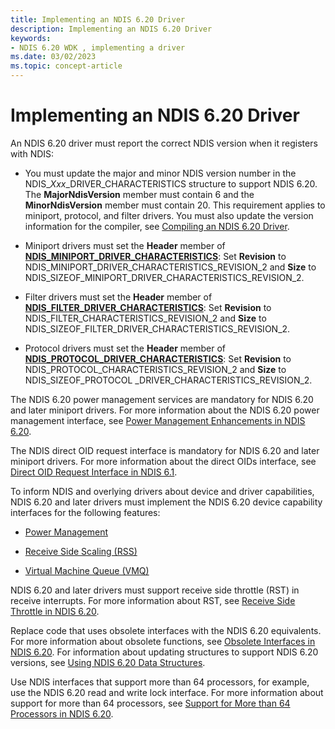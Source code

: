 ```yaml
---
title: Implementing an NDIS 6.20 Driver
description: Implementing an NDIS 6.20 Driver
keywords:
- NDIS 6.20 WDK , implementing a driver
ms.date: 03/02/2023
ms.topic: concept-article
---
```


# Implementing an NDIS 6.20 Driver





An NDIS 6.20 driver must report the correct NDIS version when it registers with NDIS: 

* You must update the major and minor NDIS version number in the NDIS\_*Xxx*\_DRIVER\_CHARACTERISTICS structure to support NDIS 6.20. The **MajorNdisVersion** member must contain 6 and the **MinorNdisVersion** member must contain 20. This requirement applies to miniport, protocol, and filter drivers. You must also update the version information for the compiler, see [Compiling an NDIS 6.20 Driver](compiling-an-ndis-6-20-driver.md).

* Miniport drivers must set the **Header** member of [**NDIS_MINIPORT_DRIVER_CHARACTERISTICS**](/windows-hardware/drivers/ddi/ndis/ns-ndis-_ndis_miniport_driver_characteristics): Set **Revision** to NDIS_MINIPORT_DRIVER_CHARACTERISTICS_REVISION_2 and **Size** to NDIS_SIZEOF_MINIPORT_DRIVER_CHARACTERISTICS_REVISION_2. 

* Filter drivers must set the **Header** member of [**NDIS_FILTER_DRIVER_CHARACTERISTICS**](/windows-hardware/drivers/ddi/ndis/ns-ndis-_ndis_filter_driver_characteristics): Set **Revision** to NDIS_FILTER_CHARACTERISTICS_REVISION_2 and **Size** to NDIS_SIZEOF_FILTER_DRIVER_CHARACTERISTICS_REVISION_2. 

* Protocol drivers must set the **Header** member of [**NDIS_PROTOCOL_DRIVER_CHARACTERISTICS**](/windows-hardware/drivers/ddi/ndis/ns-ndis-_ndis_protocol_driver_characteristics): Set **Revision** to NDIS_PROTOCOL_CHARACTERISTICS_REVISION_2 and **Size** to NDIS_SIZEOF_PROTOCOL _DRIVER_CHARACTERISTICS_REVISION_2.

The NDIS 6.20 power management services are mandatory for NDIS 6.20 and later miniport drivers. For more information about the NDIS 6.20 power management interface, see [Power Management Enhancements in NDIS 6.20](power-management-enhancements-in-ndis-6-20.md).

The NDIS direct OID request interface is mandatory for NDIS 6.20 and later miniport drivers. For more information about the direct OIDs interface, see [Direct OID Request Interface in NDIS 6.1](direct-oid-request-interface-in-ndis-6-1.md).

To inform NDIS and overlying drivers about device and driver capabilities, NDIS 6.20 and later drivers must implement the NDIS 6.20 device capability interfaces for the following features:

-   [Power Management](power-management-enhancements-in-ndis-6-20.md)

-   [Receive Side Scaling (RSS)](./receive-side-scaling-version-2-rssv2-.md)

-   [Virtual Machine Queue (VMQ)](virtual-machine-queue--vmq--in-ndis-6-20.md)

NDIS 6.20 and later drivers must support receive side throttle (RST) in receive interrupts. For more information about RST, see [Receive Side Throttle in NDIS 6.20](receive-side-throttle-in-ndis-6-20.md).

Replace code that uses obsolete interfaces with the NDIS 6.20 equivalents. For more information about obsolete functions, see [Obsolete Interfaces in NDIS 6.20](obsolete-interfaces-in-ndis-6-20.md). For information about updating structures to support NDIS 6.20 versions, see [Using NDIS 6.20 Data Structures](using-ndis-6-20-data-structures.md).

Use NDIS interfaces that support more than 64 processors, for example, use the NDIS 6.20 read and write lock interface. For more information about support for more than 64 processors, see [Support for More than 64 Processors in NDIS 6.20](support-for-more-than-64-processors-in-ndis-6-20.md).

 

